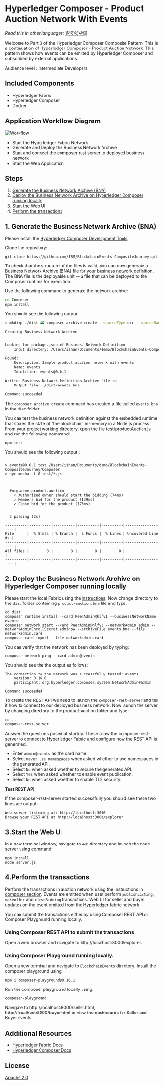 # Hyperledger Composer - Product Auction Network With Events

*Read this in other languages: [한국어](README-ko.md),[中国](README-cn.md)*

Welcome to Part 3 of the Hyperledger Composer Composite Pattern. This is a continuation of [Hyperledger Composer - Product Auction Network](https://github.com/IBM/BlockchainSmartContractTrading-CompositeJourney). This pattern shows how events can be emitted by Hyperledger Composer and subscribed by external applications.

Audience level : Intermediate Developers

## Included Components

* Hyperledger Fabric
* Hyperledger Composer
* Docker

## Application Workflow Diagram

![Workflow](images/arch-blockchain-events.png)

* Start the Hyperledger Fabric Network
* Generate and Deploy the Business Network Archive
* Start and connect the composer rest server to deployed business network
* Start the Web Application

## Steps

1. [Generate the Business Network Archive (BNA)](#1-generate-the-business-network-archive-bna)
2. [Deploy the Business Network Archive on Hyperledger Composer running locally](#2-deploy-the-business-network-archive-on-hyperledger-composer-running-locally)
3. [Start the Web UI](#3-start-the-web-ui)
4. [Perform the transactions](#perform-the-transactions)

## 1. Generate the Business Network Archive (BNA)

Please install the [Hyperledger Composer Development Tools](https://github.com/IBM/BlockchainNetwork-CompositeJourney#1-installing-hyperledger-composer-development-tools).

Clone the repository:
```
git clone https://github.com/IBM/BlockchainEvents-CompositeJourney.git
```

To check that the structure of the files is valid, you can now generate a Business Network Archive (BNA) file for your business network definition. The BNA file is the deployable unit -- a file that can be deployed to the Composer runtime for execution.

Use the following command to generate the network archive:
```bash
cd Composer
npm install
```
You should see the following output:
```bash
> mkdirp ./dist && composer archive create --sourceType dir --sourceName . -a ./dist/events.bna

Creating Business Network Archive


Looking for package.json of Business Network Definition
	Input directory: /Users/ishan/Documents/demo/BlockchainEvents-CompositeJourney/Composer

Found:
	Description: Sample product auction network with events
	Name: events
	Identifier: events@0.0.1

Written Business Network Definition Archive file to
	Output file: ./dist/events.bna

Command succeeded
```

The `composer archive create` command has created a file called `events.bna` in the `dist` folder.

You can test the business network definition against the embedded runtime that stores the state of 'the blockchain' in-memory in a Node.js process.
From your project working directory, open the file test/productAuction.js and run the following command:
```
npm test
```
You should see the following output :
```

> events@0.0.1 test /Users/ishan/Documents/demo/BlockchainEvents-CompositeJourney/Composer
> nyc mocha -t 0 test/*.js



  #org.acme.product.auction
    ✓ Authorized owner should start the bidding (74ms)
    ✓ Members bid for the product (139ms)
    ✓ Close bid for the product (175ms)


  3 passing (2s)

----------|----------|----------|----------|----------|-------------------|
File      |  % Stmts | % Branch |  % Funcs |  % Lines | Uncovered Line #s |
----------|----------|----------|----------|----------|-------------------|
All files |        0 |        0 |        0 |        0 |                   |
----------|----------|----------|----------|----------|-------------------|
```

## 2. Deploy the Business Network Archive on Hyperledger Composer running locally

Please start the local Fabric using the [instructions](https://github.com/IBM/BlockchainNetwork-CompositeJourney#2-starting-hyperledger-fabric).
Now change directory to the `dist` folder containing `product-auction.bna` file and type:
```
cd dist
composer runtime install --card PeerAdmin@hlfv1 --businessNetworkName events
composer network start --card PeerAdmin@hlfv1 --networkAdmin admin --networkAdminEnrollSecret adminpw --archiveFile events.bna --file networkadmin.card
composer card import --file networkadmin.card
```

You can verify that the network has been deployed by typing:
```
composer network ping --card admin@events
```

You should see the the output as follows:
```
The connection to the network was successfully tested: events
	version: 0.16.0
	participant: org.hyperledger.composer.system.NetworkAdmin#admin

Command succeeded
```

To create the REST API we need to launch the `composer-rest-server` and tell it how to connect to our deployed business network.
Now launch the server by changing directory to the product-auction folder and type:
```bash
cd ..
composer-rest-server
```

Answer the questions posed at startup. These allow the composer-rest-server to connect to Hyperledger Fabric and configure how the REST API is generated.
* Enter `admin@events` as the card name.
* Select `never use namespaces` when asked whether to use namespaces in the generated API.
* Select `No` when asked whether to secure the generated API.
* Select `Yes` when asked whether to enable event publication.
* Select `No` when asked whether to enable TLS security.

**Test REST API**

If the composer-rest-server started successfully you should see these two lines are output:
```
Web server listening at: http://localhost:3000
Browse your REST API at http://localhost:3000/explorer
```

## 3.Start the Web UI

In a new terminal window, navigate to `Web` directory and launch the node server using command:
```
npm install
node server.js
```

## 4.Perform the transactions

Perform the transactions in auction network using the instructions in [composer section](https://github.com/IBM/BlockchainSmartContractTrading-CompositeJourney#2-deploy-the-business-network-archive-using-composer-playground). Events are emitted when user perform `publishListing`, `makeoffer` and `closeBidding` transactions. Web UI for seller and buyer updates on the event emitted from the Hyperledger fabric network.

You can submit the transactions either by using Composer REST API or Composer Playground running locally.

### Using Composer REST API to submit the transactions

Open a web browser and navigate to  http://localhost:3000/explorer.

### Using Composer Playground running locally.

Open a new terminal and navigate to `BlockchainEvents` directory. Install the composer playground using:
```
npm i composer-playground@0.16.1
```

Run the composer playground locally using:
```
composer-playground
```

Navigate to http://localhost:8000/seller.html, http://localhost:8000/buyer.html to view the dashboards for Seller and Buyer events.

## Additional Resources
* [Hyperledger Fabric Docs](http://hyperledger-fabric.readthedocs.io/en/latest/)
* [Hyperledger Composer Docs](https://hyperledger.github.io/composer/introduction/introduction.html)

## License
[Apache 2.0](LICENSE)
